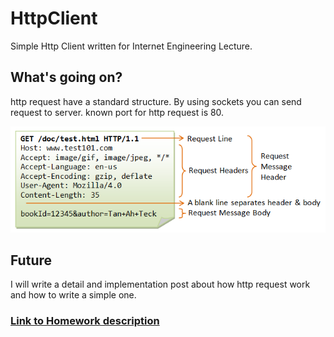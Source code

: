 # HttpClient
Simple Http Client written for Internet Engineering Lecture.


## What's going on?
http request have a standard structure. By using sockets you can send request to server. known port for http request is 80.

![Http Request Structure](https://github.com/mehditeymorian/HttpClient/blob/master/HTTP_RequestMessageExample.png)


## Future
I will write a detail and implementation post about how http request work and how to write a simple one.

### [Link to Homework description](https://github.com/mehditeymorian/HttpClient/blob/master/HW1.0.1.pdf)
